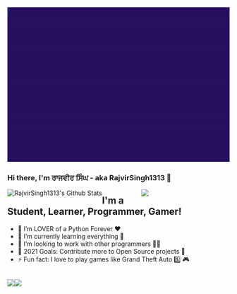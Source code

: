 <img src='https://github.com/RajvirSingh1313/RajvirSingh1313/blob/master/RAJVIR%20SINGH.gif?raw=true' width='2000"' height='350"'>

### Hi there, I'm ਰਾਜਵੀਰ ਸਿੰਘ - aka RajvirSingh1313 👋

<img align='right' src='https://user-images.githubusercontent.com/5713670/87202985-820dcb80-c2b6-11ea-9f56-7ec461c497c3.gif' width='200"'>

<img align="left" alt="RajvirSingh1313's Github Stats" src="https://github-readme-stats.vercel.app/api?username=RajvirSingh1313&show_icons=true&hide_border=true" />

## I'm a Student, Learner, Programmer, Gamer!
- 🔭 I’m LOVER of a Python Forever ❤
- 🌱 I’m currently learning everything 🤣
- 👯 I’m looking to work with other programmers 👨‍💻
- 🥅 2021 Goals: Contribute more to Open Source projects 🤝
- ⚡ Fun fact: I love to play games like Grand Theft Auto 5️⃣ 🎮
<br />
<a href="https://github.com/RajvirSingh1313">
  <img align="left" src="https://github-readme-stats.vercel.app/api/top-langs/?username=RajvirSingh1313&layout=compact" />

<a href="https://github.com/RajvirSingh1313/cpython">
  <img align="left" src="https://github-readme-stats.vercel.app/api/pin/?username=RajvirSingh1313&repo=cpython" />
<div align="center">
